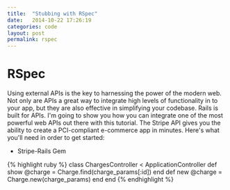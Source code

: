 ```yaml
---
title:  "Stubbing with RSpec"
date:   2014-10-22 17:26:19
categories: code
layout: post
permalink: rspec
---
```


# RSpec
<!-- When it comes to building an online store - there are a wealth of options. Be it Etsy, eBay, or even
Facebook - you have plenty to choose from. But what about your *brand*, won't that be diluded if all
you're doing is throwing your product in to the same template as all of your competitors? How can
you  -->
Using external APIs is the key to harnessing the power of the modern web. Not only are APIs a great
way to integrate high levels of functionality in to your app, but they are also effective in simplifying
your codebase. Rails is built for APIs. I'm going to show you how you can
integrate one of the most powerful web APIs out there with this tutorial. The Stripe API gives you the ability
to create a PCI-compliant e-commerce app in minutes. Here's what you'll need in order to get started:

- Stripe-Rails Gem


{% highlight ruby %}
class ChargesController < ApplicationController
def show
@charge = Charge.find(charge_params[:id])
end
def new
@charge = Charge.new(charge_params)
end
end
{% endhighlight %}
